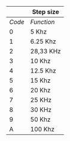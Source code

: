 ||Step size|
|---|---|	
|*Code*|*Function*|
|0|5 Khz
|1|6.25 Khz
|2|28,33 KHz
|3|10 Khz
|4|12.5 Khz
|5|15 Khz
|6|20 Khz
|7|25 KHz
|8|30 KHz
|9|50 Khz
|A|100 Khz